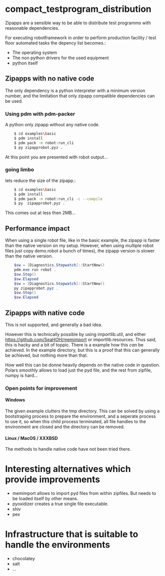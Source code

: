 # compact_testprogram_distribution

Zipapps are a sensible way to be able to distribute test programms with reasonable dependencies.

For executing robotframework in order to perform production facility / test floor automated tasks
the depency list becomes.:

 - The operating system
 - The non python drivers for the used equipment
 - python itself

## Zipapps with no native code

The only dependency is a python interpreter with a minimum version number, and the limitation 
that only zipapp compatible dependencies can be used.

### Using pdm with pdm-packer

A python only zipapp without any native code.

``` bash
    $ cd examples\basic
    $ pdm install 
    $ pdm pack -m robot:run_cli
    $ py zipapprobot.pyz .
```
At this point you are presented with robot output... 

### going limbo

lets reduce the size of the zipapp.:

``` bash
    $ cd examples\basic
    $ pdm install 
    $ pdm pack -m robot:run_cli -c --compile
    $ py  zipapprobot.pyz .
```

This comes out at less then 2MB...

## Performance impact

When using a single robot file, like in the basic example, the zipapp is faster than the native version on my setup.
However, when using multiple robot files just copy demo.robot a bunch of times), the zipapp version is slower than the native version.

``` powershell
    $sw = [Diagnostics.Stopwatch]::StartNew()
    pdm.exe run robot .
    $sw.Stop()
    $sw.Elapsed
    $sw = [Diagnostics.Stopwatch]::StartNew()
    py zipapprobot.pyz .
    $sw.Stop()
    $sw.Elapsed
```

## Zipapps with native code

This is not supported, and generally a bad idea. 

However this is technically possible by using importlib.util, and either https://github.com/SeaHOH/memimport or importlib.resources. Thus said, this is hacky and a bit of toppic. There is a example how this _can_ be achieved. In the example directory, but this is a proof that this can generally be achieved, but nothing more than that.

How well this can be donne heavily depends on the native code in question. Polars smoothly allows to load just the pyd file, and the rest from zipfile, numpy is hard...

### Open points for improvement

#### Windows

The given example clutters the tmp directory. This can be solved by using a 
bootstraping process to prepare the environment, and a seperate process to use
it, so when this child process terminated, all file handles to the environment
are closed and the directory can be removed.

#### Linux / MacOS / XXXBSD

The methods to handle native code have not been tried there.

# Interesting alternatives which provide improvements

 - memimport allows to import pyd files from within zipfiles. But needs to be loaded itself by other means.
 - pyoxidizer creates a true single file executable. 
 - shiv
 - pex 

# Infrastructure that is suitable to handle the environments

 - chocolatey
 - salt
 - ...
